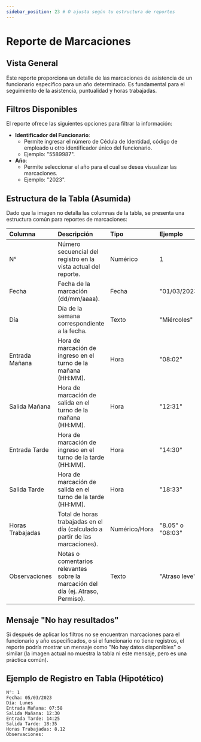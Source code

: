 ```yaml
---
sidebar_position: 23 # O ajusta según tu estructura de reportes
---
```


# Reporte de Marcaciones

## Vista General
Este reporte proporciona un detalle de las marcaciones de asistencia de un funcionario específico para un año determinado. Es fundamental para el seguimiento de la asistencia, puntualidad y horas trabajadas.

## Filtros Disponibles
El reporte ofrece las siguientes opciones para filtrar la información:

-   **Identificador del Funcionario**:
    *   Permite ingresar el número de Cédula de Identidad, código de empleado u otro identificador único del funcionario.
    *   Ejemplo: "5589987".
-   **Año**:
    *   Permite seleccionar el año para el cual se desea visualizar las marcaciones.
    *   Ejemplo: "2023".

## Estructura de la Tabla (Asumida)
Dado que la imagen no detalla las columnas de la tabla, se presenta una estructura común para reportes de marcaciones:

| Columna             | Descripción                                                                 | Tipo          | Ejemplo            |
| :------------------ | :-------------------------------------------------------------------------- | :------------ | :----------------- |
| N°                  | Número secuencial del registro en la vista actual del reporte.              | Numérico      | 1                  |
| Fecha               | Fecha de la marcación (dd/mm/aaaa).                                         | Fecha         | "01/03/2023"       |
| Día                 | Día de la semana correspondiente a la fecha.                                | Texto         | "Miércoles"        |
| Entrada Mañana      | Hora de marcación de ingreso en el turno de la mañana (HH:MM).              | Hora          | "08:02"            |
| Salida Mañana       | Hora de marcación de salida en el turno de la mañana (HH:MM).               | Hora          | "12:31"            |
| Entrada Tarde       | Hora de marcación de ingreso en el turno de la tarde (HH:MM).               | Hora          | "14:30"            |
| Salida Tarde        | Hora de marcación de salida en el turno de la tarde (HH:MM).                | Hora          | "18:33"            |
| Horas Trabajadas    | Total de horas trabajadas en el día (calculado a partir de las marcaciones).| Numérico/Hora | "8.05" o "08:03" |
| Observaciones       | Notas o comentarios relevantes sobre la marcación del día (ej. Atraso, Permiso). | Texto         | "Atraso leve"      |

## Mensaje "No hay resultados"
Si después de aplicar los filtros no se encuentran marcaciones para el funcionario y año especificados, o si el funcionario no tiene registros, el reporte podría mostrar un mensaje como "No hay datos disponibles" o similar (la imagen actual no muestra la tabla ni este mensaje, pero es una práctica común).

## Ejemplo de Registro en Tabla (Hipotético)
```plaintext
N°: 1
Fecha: 05/03/2023
Día: Lunes
Entrada Mañana: 07:58
Salida Mañana: 12:30
Entrada Tarde: 14:25
Salida Tarde: 18:35
Horas Trabajadas: 8.12
Observaciones: